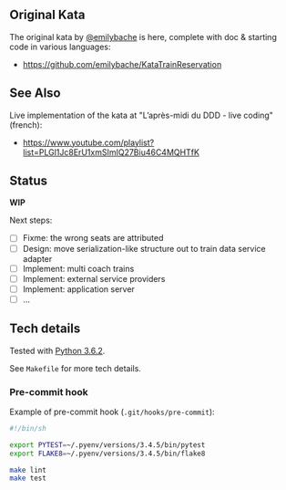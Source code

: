 ## Original Kata

The original kata by [@emilybache](https://twitter.com/emilybache) is here, complete with doc & starting code in various languages:

- <https://github.com/emilybache/KataTrainReservation>


## See Also

Live implementation of the kata at "L’après-midi du DDD - live coding" (french):

- <https://www.youtube.com/playlist?list=PLGl1Jc8ErU1xmSImIQ27Biu46C4MQHTfK>

## Status

**WIP**

Next steps:

- [ ] Fixme: the wrong seats are attributed
- [ ] Design: move serialization-like structure out to train data service adapter
- [ ] Implement: multi coach trains
- [ ] Implement: external service providers
- [ ] Implement: application server
- [ ] ...

## Tech details

Tested with [Python 3.6.2](https://www.python.org/downloads/release/python-362/).

See `Makefile` for more tech details.

### Pre-commit hook

Example of pre-commit hook (`.git/hooks/pre-commit`):

```sh
#!/bin/sh

export PYTEST=~/.pyenv/versions/3.4.5/bin/pytest
export FLAKE8=~/.pyenv/versions/3.4.5/bin/flake8

make lint
make test
```